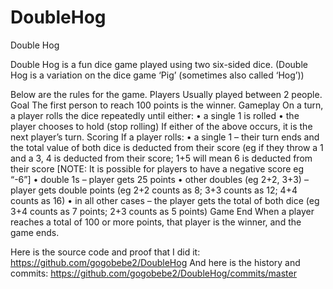 # DoubleHog
Double Hog

Double Hog is a fun dice game played using two six-sided dice. 
(Double Hog is a variation on the dice game ‘Pig’ (sometimes also called ‘Hog’))

Below are the rules for the game.
Players
Usually played between 2 people. 
Goal
The first person to reach 100 points is the winner.
Gameplay
On a turn, a player rolls the dice repeatedly until either:
•	a single 1 is rolled
•	the player chooses to hold (stop rolling)
If either of the above occurs, it is the next player’s turn.
Scoring
If a player rolls:
•	a single 1 – their turn ends and the total value of both dice is deducted from their score (eg if they throw a 1 and a 3, 4 is deducted from their score; 1+5 will mean 6 is deducted from their score
[NOTE: It is possible for players to have a negative score eg “-6”]
•	double 1s – player gets 25 points
•	other doubles (eg 2+2, 3+3) – player gets double points (eg 2+2 counts as 8; 3+3 counts as 12; 4+4 counts as 16)
•	in all other cases – the player gets the total of both dice (eg 3+4 counts as 7 points; 2+3 counts as 5 points)
Game End
When a player reaches a total of 100 or more points, that player is the winner, and the game ends.

Here is the source code and proof that I did it:
https://github.com/gogobebe2/DoubleHog
And here is the history and commits:
https://github.com/gogobebe2/DoubleHog/commits/master
